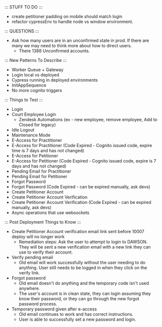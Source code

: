 ::: STUFF TO DO :::
- create petitioner padding on mobile should match login
- refactor cypressEnv to handle node vs window environment.


::: QUESTIONS :::
- Ask how many users are in an unconfirmed state in prod. If there are many we may need to think more about how to direct users.
    - There 1388 Unconfirmed accounts.


::: New Patterns To Describe :::
- Worker Queue + Gateway
- Login local vs deployed
- Cypress running in deployed environments
- InitAppSequence
- No more cognito triggers


::: Things to Test :::
- Login
- Court Employee Login
  - Zendesk Automations (ex - new employee, remove employee, Add to Closed for legacy)
- Idle Logout
- Maintenance Mode
- E-Access for Practitioner
- E-Access for Practitioner (Code Expired - Cognito issued code, expire time is 7 days and has not changed)
- E-Access for Petitioner
- E-Access for Petitioner (Code Expired - Cognito issued code, expire is 7 days and has not changed)
- Pending Email for Practitioner
- Pending Email for Petitioner
- Forgot Password
- Forgot Password (Code Expired - can be expired manually, ask devs)
- Create Petitioner Account
- Create Petitioner Account Verification
- Create Petitioner Account Verification (Code Expired - can be expired manually, ask devs)
- Async operations that use websockets


::: Post Deployment Things to Know :::
- Create Petitioner Account verification email link sent before 10007 deploy will no longer work
    - Remediation steps: Ask the user to attempt to login to DAWSON. They will be sent a new verification email with a new link they can use to verify their account. 
- Verify pending email
    - Old email will work successfully without the user needing to do anything. User still needs to be logged in when they click on the verify link.
- Forgot password
    - Old email doesn't do anything and the temporary code isn't used anywhere. 
    - The user's account is in clean state, they can login assuming they know their password, or they can go through the new forgot password process.
- Temporary password given after e-access
    - Old email continues to work and has correct instructions.
    - User is able to successfully set a new password and login.




















